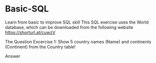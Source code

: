 # Basic-SQL
Learn from basic to improve SQL skill
This SQL exercise uses the World database, which can be downloaded from the following website
https://shorturl.at/cuwzV

The Question
Excercise 1: Show 5 country names (Name) and continents (Continent) from the Country table!

Answer

